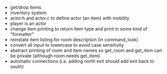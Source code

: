 - get/drop items
- inventory system
- actor.h and actor.c to define actor (an item) with mobility
- player is an actor
- change item printing to return Item type and print in some kind of "formatter"
- reinstate item listing for room description (in command_look)
- convert all input to lowercase to avoid case sensitivity
- abstract printing of room and item names so get_room and get_item can be private (although room needs get_item)
- automatic connections (i.e. adding north exit should add exit back to south)